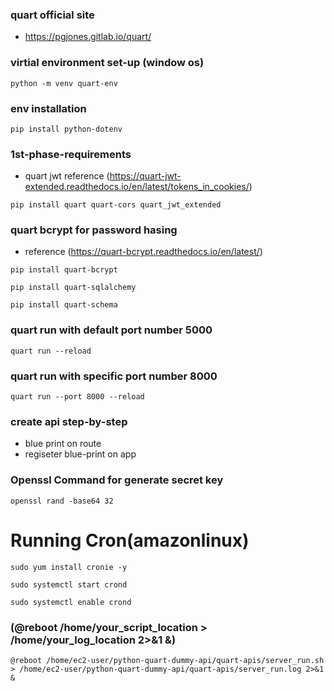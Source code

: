 ### quart official site
- https://pgjones.gitlab.io/quart/

### virtial environment set-up (window os)
```
python -m venv quart-env
```
### env installation
```
pip install python-dotenv
```
### 1st-phase-requirements
- quart jwt reference (https://quart-jwt-extended.readthedocs.io/en/latest/tokens_in_cookies/)
```
pip install quart quart-cors quart_jwt_extended
```

### quart bcrypt for password hasing
- reference (https://quart-bcrypt.readthedocs.io/en/latest/)
```
pip install quart-bcrypt
```
```
pip install quart-sqlalchemy
```
```
pip install quart-schema
```
### quart run with default port number 5000
```
quart run --reload
```
### quart run with specific port number 8000
```
quart run --port 8000 --reload 
```

### create api step-by-step
- blue print on route
- regiseter blue-print on app

### Openssl Command for generate secret key
``
openssl rand -base64 32
``

# Running Cron(amazonlinux)
```
sudo yum install cronie -y
```
```
sudo systemctl start crond
```
```
sudo systemctl enable crond
```
### (@reboot /home/your_script_location > /home/your_log_location 2>&1 &)
```
@reboot /home/ec2-user/python-quart-dummy-api/quart-apis/server_run.sh > /home/ec2-user/python-quart-dummy-api/quart-apis/server_run.log 2>&1 &
```

